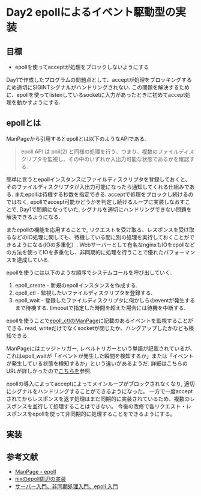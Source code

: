 # Day2 epollによるイベント駆動型の実装 

## 目標
* epollを使ってacceptが処理をブロックしないようにする


Day1で作成したプログラムの問題点として、acceptが処理をブロッキングするため適切にSIGINTシグナルがハンドリングされない.
この問題を解決するために、epollを使ってlistenしているsocketに入力があったときに初めてaccept処理を動かすようにする.


## epollとは
ManPageから引用するとepollとは以下のようなAPIである.
> epoll API は poll(2) と同様の処理を行う、つまり、複数のファイルディスクリプタを監視し、その中のいずれか入出力可能な状態であるかを確認する.


簡単に言うとepollインスタンスにファイルディスクリプタを登録しておくと、そのファイルディスクリプタが入出力可能になったら通知してくれる仕組みである.
またepollは待機する秒数を指定できる. acceptで処理をブロックし続けるのではなく, epollでaccept可能かどうかを判定し続けるループに実装しなおすことで, 
Day1で問題になっていた, シグナルを適切にハンドリングできない問題を解決できるようになる.


またepollの機能を応用することで, リクエストを受け取る、レスポンスを受け取るなどのIO処理に関しても、待機している間に別の処理を実行しておくことができるようになる(IOの多重化）.
Webサーバーとして有名なnginxもIOをepollなどの方法を使ってIOを多重化し、非同期的に処理を行うことで優れたパフォーマンスを達成している.


epollを使うには以下のような順序でシステムコールを呼び出していく.

1. epoll_create - 新規のepollインスタンスを作成する.
2. epoll_ctl - 監視したいファイルディスクリプタを登録する.
2. epoll_wait - 登録したファイルディスクリプタに何かしらのeventが発生するまで待機する. timeoutで指定した時間を超えた場合には待機を中断する.


epollを使うことで[epoll_ctlのManPage](https://man7.org/linux/man-pages/man2/epoll_ctl.2.html)に記載のあるイベントを監視することができる.
read, writeだけでなくsocketが閉じたか、ハングアップしたかなども検知できる.


ManPageにはエッジトリガー, レベルトリガーという単語が記載されているが、
これはepoll_waitが「イベントが発生した瞬間を検知するか」または「イベントが発生している状態を検知するか」という違いがあるようだ.
詳細はこちらのURLが詳しかったので[こちらを](https://mackey-lab.hatenablog.com/entry/2015/04/22/005214)参照.


epollの導入によってacceptによってメインループがブロックされなくなり, 適切にシグナルをハンドリングすることができるようになった。
一方で一度acceptされてからレスポンスを返す処理はまだ同期的に実装されているため、複数のレスポンスを並行して処理することはできない。
今後の改修で各リクエスト・レスポンスをepollを使って非同期的に処理することをできるようにする。


## 実装


## 参考文献
* [ManPage - epoll](https://linuxjm.osdn.jp/html/LDP_man-pages/man7/epoll.7.html)
* [nixのepoll周辺の実装](https://docs.rs/nix/latest/src/nix/sys/epoll.rs.html#60-62)
* [サーバー入門、非同期処理入門、epoll 入門](https://blog.ojisan.io/how-to-epoll/)
